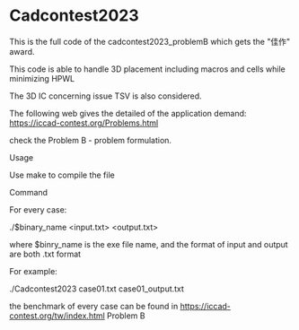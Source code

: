# Cadcontest2023
This is the full code of the cadcontest2023_problemB which gets the "佳作" award.

This code is able to handle 3D placement including macros and cells while minimizing HPWL

The 3D IC concerning issue TSV is also considered. 

The following web gives the detailed of the application demand: https://iccad-contest.org/Problems.html

check the Problem B - problem formulation.

Usage 

Use make to compile the file

Command

For every case:

  ./$binary_name <input.txt> <output.txt>
  
  where $binry_name is the exe file name, and the format of input and output are both .txt format

For example:

  ./Cadcontest2023 case01.txt case01_output.txt

  the benchmark of every case can be found in https://iccad-contest.org/tw/index.html  Problem B
  
  

